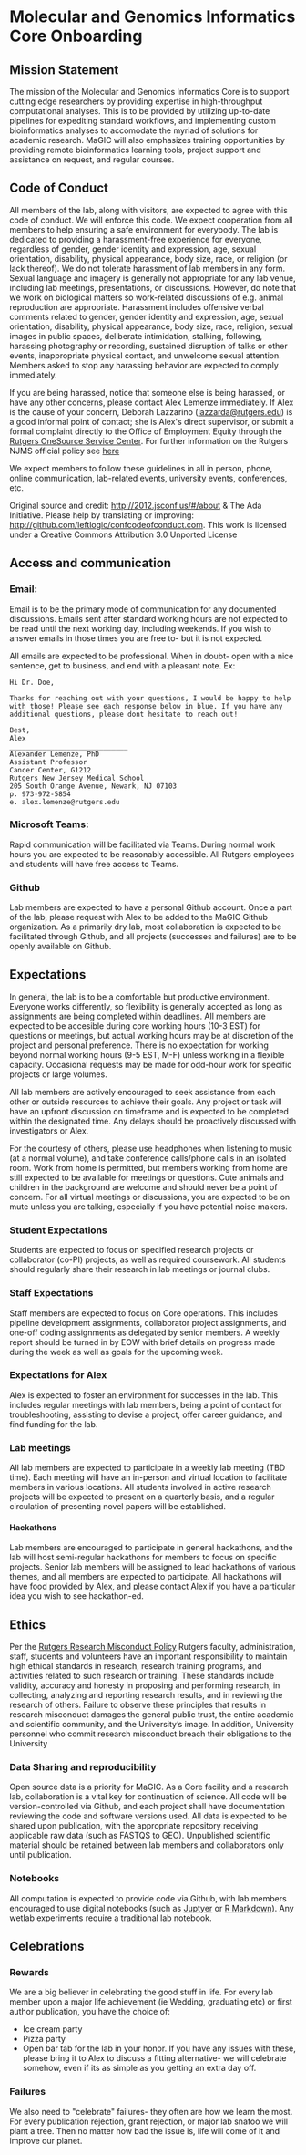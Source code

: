 # Molecular and Genomics Informatics Core Onboarding

## Mission Statement
The mission of the Molecular and Genomics Informatics Core is to support cutting edge researchers by providing expertise in high-throughput computational analyses. This is to be provided by utilizing up-to-date pipelines for expediting standard workflows, and implementing custom bioinformatics analyses to accomodate the myriad of solutions for academic research. MaGIC will also emphasizes training opportunities by providing remote bioinformatics learning tools, project support and assistance on request, and regular courses.

## Code of Conduct
All members of the lab, along with visitors, are expected to agree with this code of conduct. We will enforce this code. We expect cooperation from all members to help ensuring a safe environment for everybody. The lab is dedicated to providing a harassment-free experience for everyone, regardless of gender, gender identity and expression, age, sexual orientation, disability, physical appearance, body size, race, or religion (or lack thereof). We do not tolerate harassment of lab members in any form. Sexual language and imagery is generally not appropriate for any lab venue, including lab meetings, presentations, or discussions. However, do note that we work on biological matters so work-related discussions of e.g. animal reproduction are appropriate. Harassment includes offensive verbal comments related to gender, gender identity and expression, age, sexual orientation, disability, physical appearance, body size, race, religion, sexual images in public spaces, deliberate intimidation, stalking, following, harassing photography or recording, sustained disruption of talks or other events, inappropriate physical contact, and unwelcome sexual attention. Members asked to stop any harassing behavior are expected to comply immediately.

If you are being harassed, notice that someone else is being harassed, or have any other concerns, please contact Alex Lemenze immediately. If Alex is the cause of your concern, Deborah Lazzarino (lazzarda@rutgers.edu) is a good informal point of contact; she is Alex's direct supervisor, or submit a formal complaint directly to the Office of Employment Equity through the [Rutgers OneSource Service Center](https://discover-uhr.rutgers.edu/onesource/home). For further information on the Rutgers NJMS official policy see [here](https://policies.rutgers.edu/60112-currentpdf#:~:text=Rutgers%20University%20is%20committed%20to,(%E2%80%9Cprotected%20classes%E2%80%9D).)
 
We expect members to follow these guidelines in all in person, phone, online communication, lab-related events, university events, conferences, etc. 

Original source and credit: http://2012.jsconf.us/#/about & The Ada Initiative. Please help by translating or improving: http://github.com/leftlogic/confcodeofconduct.com. This work is licensed under a Creative Commons Attribution 3.0 Unported License

## Access and communication
### Email:
Email is to be the primary mode of communication for any documented discussions. Emails sent after standard working hours are not expected to be read until the next working day, including weekends. If you wish to answer emails in those times you are free to- but it is not expected. 

All emails are expected to be professional. When in doubt- open with a nice sentence, get to business, and end with a pleasant note. Ex:

```
Hi Dr. Doe, 

Thanks for reaching out with your questions, I would be happy to help with those! Please see each response below in blue. If you have any additional questions, please dont hesitate to reach out!

Best, 
Alex
_____________________________
Alexander Lemenze, PhD
Assistant Professor
Cancer Center, G1212
Rutgers New Jersey Medical School
205 South Orange Avenue, Newark, NJ 07103
p. 973-972-5854
e. alex.lemenze@rutgers.edu
```
### Microsoft Teams:
Rapid communication will be facilitated via Teams. During normal work hours you are expected to be reasonably accessible. All Rutgers employees and students will have free access to Teams.

### Github
Lab members are expected to have a personal Github account. Once a part of the lab, please request with Alex to be added to the MaGIC Github organization. As a primarily dry lab, most collaboration is expected to be facilitated through Github, and all projects (successes and failures) are to be openly available on Github. 

## Expectations
In general, the lab is to be a comfortable but productive environment. Everyone works differently, so flexibility is generally accepted as long as assignments are being completed within deadlines. All members are expected to be accesible during core working hours (10-3 EST) for questions or meetings, but actual working hours may be at discretion of the project and personal preference. There is no expectation for working beyond normal working hours (9-5 EST, M-F) unless working in a flexible capacity. Occasional requests may be made for odd-hour work for specific projects or large volumes. 

All lab members are actively encouraged to seek assistance from each other or outside resources to achieve their goals. Any project or task will have an upfront discussion on timeframe and is expected to be completed within the designated time. Any delays should be proactively discussed with investigators or Alex. 

For the courtesy of others, please use headphones when listening to music (at a normal volume), and take conference calls/phone calls in an isolated room. Work from home is permitted, but members working from home are still expected to be available for meetings or questions. Cute animals and children in the background are welcome and should never be a point of concern. For all virtual meetings or discussions, you are expected to be on mute unless you are talking, especially if you have potential noise makers. 

### Student Expectations
Students are expected to focus on specified research projects or collaborator (co-PI) projects, as well as required coursework. All students should regularly share their research in lab meetings or journal clubs.

### Staff Expectations
Staff members are expected to focus on Core operations. This includes pipeline development assignments, collaborator project assignments, and one-off coding assignments as delegated by senior members. A weekly report should be turned in by EOW with brief details on progress made during the week as well as goals for the upcoming week. 

### Expectations for Alex
Alex is expected to foster an environment for successes in the lab. This includes regular meetings with lab members, being a point of contact for troubleshooting, assisting to devise a project, offer career guidance, and find funding for the lab. 

### Lab meetings
All lab members are expected to participate in a weekly lab meeting (TBD time). Each meeting will have an in-person and virtual location to facilitate members in various locations. All students involved in active research projects will be expected to present on a quarterly basis, and a regular circulation of presenting novel papers will be established. 

#### Hackathons
Lab members are encouraged to participate in general hackathons, and the lab will host semi-regular hackathons for members to focus on specific projects. Senior lab members will be assigned to lead hackathons of various themes, and all members are expected to participate. All hackathons will have food provided by Alex, and please contact Alex if you have a particular idea you wish to see hackathon-ed. 

## Ethics
Per the [Rutgers Research Misconduct Policy](https://orra.rutgers.edu/rimisconduct)
Rutgers faculty, administration, staff, students and volunteers have an important responsibility to maintain high ethical standards in research, research training programs, and activities related to such research or training.  These standards include validity, accuracy and honesty in proposing and performing research, in collecting, analyzing and reporting research results, and in reviewing the research of others.  Failure to observe these principles that results in research misconduct damages the general public trust, the entire academic and scientific community, and the University’s image.  In addition, University personnel who commit research misconduct breach their obligations to the University

### Data Sharing and reproducibility
Open source data is a priority for MaGIC. As a Core facility and a research lab, collaboration is a vital key for continuation of science. All code will be version-controlled via Github, and each project shall have documentation reviewing the code and software versions used. All data is expected to be shared upon publication, with the appropriate repository receiving applicable raw data (such as FASTQS to GEO). Unpublished scientific material should be retained between lab members and collaborators only until publication. 

### Notebooks
All computation is expected to provide code via Github, with lab members encouraged to use digital notebooks (such as [Juptyer](https://jupyter.org/) or [R Markdown](https://rmarkdown.rstudio.com/)). Any wetlab experiments require a traditional lab notebook. 

## Celebrations
### Rewards
We are a big believer in celebrating the good stuff in life. For every lab member upon a major life achievement (ie Wedding, graduating etc) or first author publication, you have the choice of:
- Ice cream party
- Pizza party
- Open bar tab
for the lab in your honor. If you have any issues with these, please bring it to Alex to discuss a fitting alternative- we will celebrate somehow, even if its as simple as you getting an extra day off. 

### Failures
We also need to "celebrate" failures- they often are how we learn the most. For every publication rejection, grant rejection, or major lab snafoo we will plant a tree. Then no matter how bad the issue is, life will come of it and improve our planet. 
